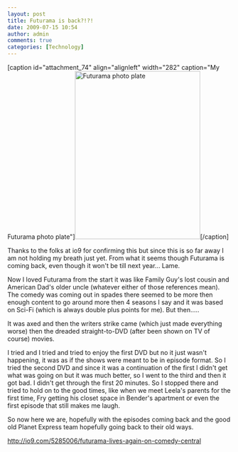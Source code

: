 ```yaml
---
layout: post
title: Futurama is back?!?!
date: 2009-07-15 10:54
author: admin
comments: true
categories: [Technology]
---
```

[caption id="attachment_74" align="alignleft" width="282" caption="My Futurama photo plate"]<img class="size-full wp-image-74" title="Futurama photo plate" src="http://blog.havinderatwal.com/wp-content/uploads/2009/07/p_1600_1200_1D248036-D052-4A20-9C27-78185478DE4E.jpeg" alt="Futurama photo plate" width="282" height="377" />[/caption]

Thanks to the folks at io9 for confirming this but since this is so far away I am not holding my breath just yet. From what it seems though Futurama is coming back, even though it won't be till next year... Lame.

Now I loved Futurama from the start it was like Family Guy's lost cousin and American Dad's older uncle (whatever either of those references mean). The comedy was coming out in spades there seemed to be more then enough content to go around more then 4 seasons I say and it was based on Sci-Fi (which is always double plus points for me). But then.....

It was axed and then the writers strike came (which just made everything worse) then the dreaded straight-to-DVD (after been shown on TV of course) movies.

I tried and I tried and tried to enjoy the first DVD but no it just wasn't happening, it was as if the shows were meant to be in episode format. So I tried the second DVD and since it was a continuation of the first I didn't get what was going on but it was much better, so I went to the third and then it got bad. I didn't get through the first 20 minutes. So I stopped there and tried to hold on to the good times, like when we meet Leela's parents for the first time, Fry getting his closet space in Bender's apartment or even the first episode that still makes me laugh.

So now here we are, hopefully with the episodes coming back and the good old Planet Express team hopefully going back to their old ways.

<a href="http://io9.com/5285006/futurama-lives-again-on-comedy-central" target="_blank">http://io9.com/5285006/futurama-lives-again-on-comedy-central</a>
